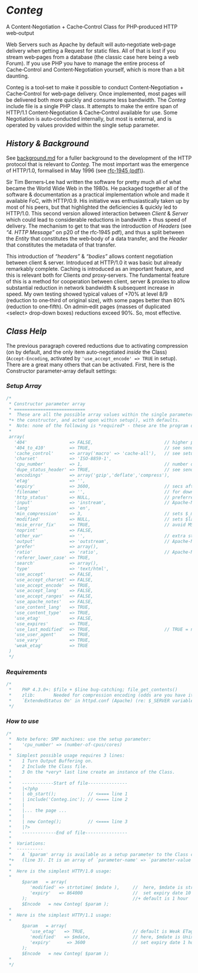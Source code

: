 # *Conteg*
A Content‑Negotiation + Cache‑Control Class for PHP‑produced HTTP web‑output

Web Servers such as Apache by default will auto‑negotiate web‑page delivery when getting a Request for static files. All of that is lost if you stream web‑pages from a database (the classic case here being a web Forum). If you use PHP you have to manage the entire process of Cache‑Control and Content‑Negotiation yourself, which is more than a bit daunting.

Conteg is a tool‑set to make it possible to conduct Content‑Negotiation + Cache‑Control for web‑page delivery. Once implemented, most pages will be delivered both more quickly and consume less bandwidth. The *Conteg* include file is a single PHP class. It attempts to make the entire span of HTTP/1.1 Content‑Negotiation & Cache‑Control available for use. Some Negotiation is auto‑conducted internally, but most is external, and is operated by values provided within the single setup parameter.

## *History & Background*
See [background.md](https://github.com/alexkemp9/Conteg/blob/main/background.md) for a fuller background to the development of the HTTP protocol that is relevant to *Conteg*. The most important was the emergence of HTTP/1.0, formalised in May 1996 (see [rfc‑1945 (pdf)](https://github.com/alexkemp9/Conteg/blob/main/RFC/rfc‑1945_HTTP‑1.0.pdf)).

Sir Tim Berners‑Lee had written the software for pretty much all of what became the World Wide Web in the 1980s. He packaged together all of the software & documentation as a practical implementation whole and made it available FoC, with HTTP/0.9. His initiative was enthusiastically taken up by most of his peers, but that highlighted the deficiencies & quickly led to HTTP/1.0. This second version allowed interaction between *Client* & *Server* which could lead to considerable reductions in bandwidth + thus speed of delivery. The mechanism to get to that was the introduction of *Headers* (see *“4. HTTP Message”* on p20 of the rfc‑1945 pdf), and thus a split between the *Entity* that constitutes the web‑body of a data transfer, and the *Header* that constitutes the metadata of that transfer.

This introduction of *“headers”* & *“bodies”* allows content negotiation between client & server. Introduced at HTTP/1.0 it was basic but already remarkably complete. Caching is introduced as an important feature, and this is relevant both for Clients *and* proxy‑servers. The fundamental feature of this is a method for cooperation between client, server & proxies to allow substantial reduction in network bandwidth & subsequent increase in speed. My own testing showed typical values of +70% at level 8/9 (reduction to one‑third of original size), with some pages better than 80% (reduction to one‑fifth). On admin‑edit pages (masses of duplicated &lt;select> drop‑down boxes) reductions exceed 90%. So, most effective.

## *Class Help*
The previous paragraph covered reductions due to activating compression (on by default, and the only item auto-negotiated *inside* the Class) (`Accept‑Encoding`, activated by `'use_accept_encode' => TRUE` in setup). There are a great many others that can be activated. First, here is the Constructor parameter‑array default settings:

### *Setup Array*

```php
/*
 * Constructor parameter array
 * ===========================
 *  These are all the possible array values within the single parameter supplied to
 *+ the constructor, and acted upon within setup(), with defaults.
 *  Note: none of the following is *required* - these are the program defaults:
 *
 array(
   '404'                => FALSE,                           // higher precedence than 'http_status'
   '404_to_410'         => TRUE,                            // see sendStatusHeader()
   'cache_control'      => array('macro' => 'cache-all'),   // see setup()
   'charset'            => 'ISO-8859-1',
   'cpu_number'         => 1,                               // number of CPUs in server
   'dupe_status_header' => TRUE,                            // see sendStatusHeader()
   'encodings'          => array('gzip','deflate','compress'),
   'etag'               => '',
   'expiry'             => 3600,                            // secs after time()
   'filename'           => '',                              // for download; currently, must be US-ASCII
   'http_status'        => NULL,                            // preferred to program-decided status
   'input'              => 'instream',                      // Apache-Notes
   'lang'               => 'en',
   'min_compression'    => 3,                               // sets $_minCompression if pages encoded
   'modified'           => NULL,                            // sets $last_modified to time()
   'msie_error_fix'     => TRUE,                            // avoid MSIE `friendly` error pages
   'noprint'            => FALSE,
   'other_var'          => '',                              // extra string to affect (weak) ETag
   'output'             => 'outstream',                     // Apache-Notes
   'prefer'             => array(),
   'ratio'              => 'ratio',                         // Apache-Notes
   'referer_lower_case' => TRUE,
   'search'             => array(),
   'type'               => 'text/html',
   'use_accept'         => FALSE,
   'use_accept_charset' => FALSE,
   'use_accept_encode'  => TRUE,
   'use_accept_lang'    => FALSE,
   'use_accept_ranges'  => FALSE,
   'use_apache_notes'   => FALSE,
   'use_content_lang'   => TRUE,
   'use_content_type'   => TRUE,
   'use_etag'           => FALSE,
   'use_expires'        => TRUE,
   'use_last_modified'  => TRUE,                            // TRUE = negotiate If-Modified-Since + If-Unmodified-Since
   'use_user_agent'     => TRUE,
   'use_vary'           => TRUE,
   'weak_etag'          => TRUE
 )
 */
```

### *Requirements*
 
```php
/*
 *    PHP 4.3.0+: $file + $line bug-catching; file_get_contents()
 *    zlib:       Needed for compression encoding (odds are you have it).
 *    `ExtendedStatus On' in httpd.conf (Apache) (re: $_SERVER variables)
 */
```

 ### *How to use*
 
```php
/*
 *  Note before: SMP machines: use the setup parameter:
 *    'cpu_number' => (number-of-cpus/cores)
 *
 *  Simplest possible usage requires 3 lines:
 *    1 Turn Output Buffering on.
 *    2 Include the Class file.
 *    3 On the *very* last line create an instance of the Class.
 *
 *    ------------Start of file---------------
 *    |<?php
 *    | ob_start();            // <==== line 1
 *    | include('Conteg.inc'); // <==== line 2
 *    |
 *    |... the page ...
 *    |
 *    | new Conteg();          // <==== line 3
 *    |?>
 *    -------------End of file----------------
 *
 *  Variations:
 *  ----------
 *    A `$param' array is available as a setup parameter to the Class constructor
 *+   (line 3). It is an array of `parameter-name' => `parameter-value' pairs.
 *
 *  Here is the simplest HTTP/1.0 usage:
 *
      $param   = array(
         'modified' => strtotime( $mdate ),     //  here, $mdate is string (default is time())
         'expiry'   => 864000                   //  set expiry date 10 days from now
      );                                        //+ default is 1 hour
      $Encode   = new Conteg( $param );
 *
 *  Here is the simplest HTTP/1.1 usage:
 *
      $param   = array(
         'use_etag'   => TRUE,                  // default is Weak ETags
         'modified'   => $mdate,                // here, $mdate is Unix timestamp
         'expiry'      => 3600                  // set expiry date 1 hour from time()
      );
      $Encode   = new Conteg( $param );
 *
 */
```
